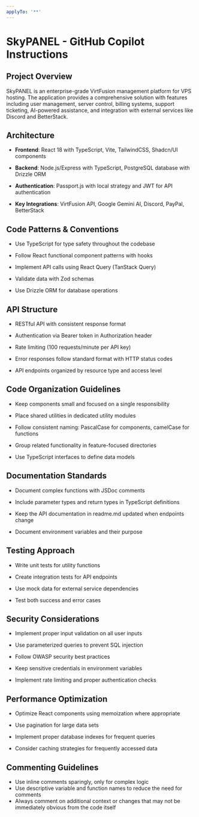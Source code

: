 ```yaml
---
applyTo: '**'
---
```

# SkyPANEL - GitHub Copilot Instructions

## Project Overview

SkyPANEL is an enterprise-grade VirtFusion management platform for VPS hosting. The application provides a comprehensive solution with features including user management, server control, billing systems, support ticketing, AI-powered assistance, and integration with external services like Discord and BetterStack.


## Architecture

- **Frontend**: React 18 with TypeScript, Vite, TailwindCSS, Shadcn/UI components

- **Backend**: Node.js/Express with TypeScript, PostgreSQL database with Drizzle ORM

- **Authentication**: Passport.js with local strategy and JWT for API authentication

- **Key Integrations**: VirtFusion API, Google Gemini AI, Discord, PayPal, BetterStack



## Code Patterns & Conventions

- Use TypeScript for type safety throughout the codebase

- Follow React functional component patterns with hooks

- Implement API calls using React Query (TanStack Query)

- Validate data with Zod schemas

- Use Drizzle ORM for database operations



## API Structure

- RESTful API with consistent response format

- Authentication via Bearer token in Authorization header

- Rate limiting (100 requests/minute per API key)

- Error responses follow standard format with HTTP status codes

- API endpoints organized by resource type and access level



## Code Organization Guidelines

- Keep components small and focused on a single responsibility

- Place shared utilities in dedicated utility modules

- Follow consistent naming: PascalCase for components, camelCase for functions

- Group related functionality in feature-focused directories

- Use TypeScript interfaces to define data models



## Documentation Standards

- Document complex functions with JSDoc comments

- Include parameter types and return types in TypeScript definitions

- Keep the API documentation in readme.md updated when endpoints change

- Document environment variables and their purpose



## Testing Approach

- Write unit tests for utility functions

- Create integration tests for API endpoints

- Use mock data for external service dependencies

- Test both success and error cases



## Security Considerations

- Implement proper input validation on all user inputs

- Use parameterized queries to prevent SQL injection

- Follow OWASP security best practices

- Keep sensitive credentials in environment variables

- Implement rate limiting and proper authentication checks



## Performance Optimization

- Optimize React components using memoization where appropriate

- Use pagination for large data sets

- Implement proper database indexes for frequent queries

- Consider caching strategies for frequently accessed data

## Commenting Guidelines
- Use inline comments sparingly, only for complex logic
- Use descriptive variable and function names to reduce the need for comments
- Always comment on additional context or changes that may not be immediately obvious from the code itself